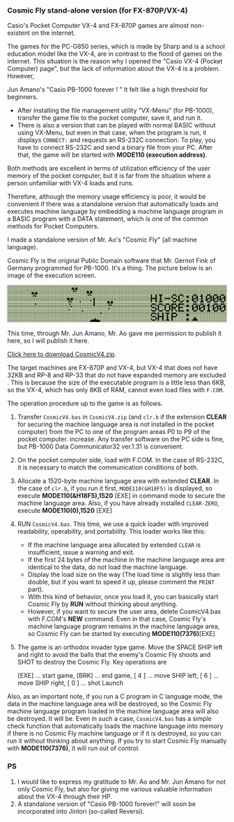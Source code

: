 ### Cosmic Fly stand-alone version (for FX-870P/VX-4)

Casio's Pocket Computer VX-4 and FX-870P games are almost non-existent on the internet. 

The games for the PC-G850 series, which is made by Sharp and is a school education model like the VX-4, 
are in contrast to the flood of games on the internet. This situation is the reason why I opened 
the "Casio VX-4 (Pocket Computer) page", but the lack of information about the VX-4 is a problem. However,

Jun Amano's "Casio PB-1000 forever ! " It felt like a high threshold for beginners.

 - After installing the file management utility "VX-Menu" (for PB-1000), transfer the game file to 
   the pocket computer, save it, and run it.
 - There is also a version that can be played with normal BASIC without using VX-Menu, 
   but even in that case, when the program is run, it displays `CONNECT:` 
   and requests an RS-232C connection. To play, you have to connect RS-232C and send a binary
   file from your PC. After that, the game will be started with **MODE110 (execution address)**.

Both methods are excellent in terms of utilization efficiency of the user memory of the pocket computer, 
but it is far from the situation where a person unfamiliar with VX-4 loads and runs. 

Therefore, although the memory usage efficiency is poor, it would be convenient if there was a 
standalone version that automatically loads and executes machine language by embedding a machine 
language program in a BASIC program with a DATA statement, which is one of the common methods 
for Pocket Computers.

I made a standalone version of Mr. Ao's "Cosmic Fly" (all machine language). 

Cosmic Fly is the original Public Domain software that Mr. Gernot Fink of Germany programmed for PB-1000. 
It's a thing. The picture below is an image of the execution screen.

![](../../../images/cosmic-fly.png)

This time, through Mr. Jun Amano, Mr. Ao gave me permission to publish it here, so I will publish it here.

[Click here to download CosmicV4.zip](../../archives/CosmicV4.zip).

The target machines are FX-870P and VX-4, but VX-4 that does not have 32KB and RP-8 and RP-33 that 
do not have expanded memory are excluded . This is because the size of the executable program 
is a little less than 6KB, so the VX-4, which has only 8KB of RAM, cannot even load files with `F.COM`.

The operation procedure up to the game is as follows.
1.	Transfer `CosmicV4.bas` in `CosmicV4.zip` (and `clr.b` if the extension **CLEAR** for securing the machine 
language area is not installed in the pocket computer) from the PC to one of the program areas 
P0 to P9 of the pocket computer. increase. Any transfer software on the PC side is fine,
but PB-1000 Data Communicator32 ver.1.31 is convenient.
2. On the pocket computer side, load with F.COM. In the case of RS-232C, it is necessary to match 
   the communication conditions of both.
3. Allocate a 1520-byte machine language area with extended **CLEAR**. In the case of `clr.b`, if you run it first,
   `MODE110(&H18F5)` is displayed, so execute **MODE110(&H18F5),1520** [EXE] in command mode to secure the machine 
   language area. Also, if you have already installed `CLEAR-ZERO`, execute **MODE110(0),1520** [EXE]
4. RUN `CosmicV4.bas`. This time, we use a quick loader with improved readability, operability, and portability. 
   This loader works like this:
   - If the machine language area allocated by extended `CLEAR` is insufficient, issue a warning and exit.
   - If the first 24 bytes of the machine in the machine language area are identical to the data, do not load the machine language.
   - Display the load size on the way (The load time is slightly less than double, but if you want to speed it up, 
     please comment the `PRINT` part).
   - With this kind of behavior, once you load it, you can basically start Cosmic Fly by **RUN** without 
     thinking about anything.
   - However, if you want to secure the user area, delete CosmicV4.bas with F.COM's **NEW** command. 
     Even in that case, Cosmic Fly's machine language program remains in the machine language area, 
     so Cosmic Fly can be started by executing **MODE110(7376)**[EXE]

4.	The game is an orthodox invader type game. Move the SPACE SHIP left and right to avoid the balls 
    that the enemy's Cosmic Fly shoots and SHOT to destroy the Cosmic Fly. Key operations are
    
    [EXE] ... start game,
    [BRK] ... end game,
    [ 4 ] ... move SHIP left,
    [ 6 ] ... move SHIP right,
    [ 0 ] ... shot Launch

Also, as an important note, if you run a C program in C language mode, the data in the machine language area 
will be destroyed, so the Cosmic Fly machine language program loaded in the machine language area will also be 
destroyed. It will be. Even in such a case, `CosmicV4.bas` has a simple check function that automatically
loads the machine language into memory if there is no Cosmic Fly machine language or if it is destroyed, 
so you can run it without thinking about anything. If you try to start Cosmic Fly manually
with **MODE110(7376)**, it will run out of control.

### PS
1. I would like to express my gratitude to Mr. Ao and Mr. Jun Amano for not only Cosmic Fly, 
   but also for giving me various valuable information about the VX-4 through their HP.
2. A standalone version of "Casio PB-1000 forever!" will soon be incorporated into Jintori (so-called Reversi).

